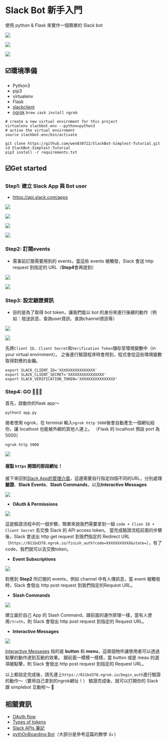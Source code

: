 # Slack Bot 新手入門
使用 python & Flask 來實作一個簡單的 Slack bot

![](https://i.imgur.com/BIRAg00.png)

![](https://i.imgur.com/MfsP2G1.png)

![](https://i.imgur.com/OOozFng.png)

## :ballot_box_with_check:環境準備
* Python3
* pip3
* virtualenv
* Flask
* [slackclient](https://github.com/slackapi/python-slackclient)
* [ngrok](https://tenten.co/blog/how-to-use-ngrok-to-connect-your-localhost/) `brew cask install ngrok`
```shell=zsh
# create a new virtual envirnment for this project
virtualenv slackbot.env --python=python3
# active the virtual envirnment
source slackbot.env/bin/activate
```
```shell=zsh
git clone https://github.com/wen830722/SlackBot-Simplest-Tutorial.git
cd SlackBot-Simplest-Tutorial
pip3 install -r requirements.txt
```
## :ballot_box_with_check:Get started 
### Step1: 建立 Slack App 與 Bot user
* https://api.slack.com/apps

![](https://i.imgur.com/UaNfxjN.png)

![](https://i.imgur.com/MoTnd37.png)

![](https://i.imgur.com/9l2Nfzh.png)

![](https://i.imgur.com/GYyciOP.png)

### Step2: 訂閱events
* 需事前訂閱需要用到的 events，當這些 events 被觸發，Slack 會送 http request 到指定的 URL（**Step4**會再提到）

![](https://i.imgur.com/I4rDNNy.png)

![](https://i.imgur.com/6ZEpJLW.png)

### Step3: 設定驗證資訊
* 目的是為了取得 bot token，讓我們能以 bot 的身份來進行後續的動作（例如：發送訊息、查詢user資訊、查詢channel資訊等）

![](https://i.imgur.com/iLpJJmU.png)

![](https://i.imgur.com/p81DZyi.png)

先將`Client ID`、`Client Secret`和`Verification Token`儲存至環境變數中（in your virtual envirnment）。
之後進行驗證程序時會用到，程式會從這些環境變數取得對應的金鑰。
```shell=zsh
export SLACK_CLIENT_ID='XXXXXXXXXXXXXXXX'
export SLACK_CLIENT_SECRET='XXXXXXXXXXXXXXXX'
export SLACK_VERIFICATION_TOKEN='XXXXXXXXXXXXXXXX'
```

### Step4: GO :dash::dash::dash:
首先，啟動你的flask app～
```
python3 app.py
```
接者使用 ngrok，在 terminal 輸入``ngrok http 5000``後會自動產生一個網址給你，讓 localhost 也能被外網的其他人連上。
（Flask 的 localhost 預設 port 為5000）
```
ngrok http 5000
```
![](https://i.imgur.com/icrJtxG.png)

#### 複製 `https` 開頭的那段網址！

接下來回到[Slack App的管理介面](https://api.slack.com/apps)，這邊需要自行指定四個不同的URL，分別處理**驗證**、**Slack Events**、**Slash Commands**，以及**Interactive Messages**

![](https://i.imgur.com/V2NBBYl.png)

* **OAuth & Permissions**

 ![](https://i.imgur.com/iGOy9IP.png)
 
 這是驗證流程中的一個步驟，簡單來說我們需要拿到一組 `code + Clien ID + Client Secret` 去交換 Slack 的 API access token。
當完成驗證流程前面的步驟後，Slack 會送出 http get request 到我們指定的 Redirect URL（`https://011bd378.ngrok.io/finish_auth?code=XXXXXXXXXXX&state=`），有了code，我們就可以去交換token。

* **Event Subscriptions**

 ![](https://i.imgur.com/7BunWIX.png)
 
 對應到 **Step2** 所訂閱的 events，例如 channel 中有人傳訊息，當 event 被觸發時，Slack 會發出 http post request 到我們指定的Request URL。
    
* **Slash Commands**

 ![](https://i.imgur.com/DLEjndj.png)
 
 建立屬於自己 App 的 Slash Command，跟前面的運作原理一樣，當有人使用`/truth`，則 Slack 會發出 http post request 到指定的 Request URL。

* **Interactive Messages**

 ![](https://i.imgur.com/Q0RxIhY.png)
 
 [Interactive Messages](https://api.slack.com/docs/message-buttons) 指的是 **button** 和 **menu**，這兩個物件讓使用者可以透過點擊的動作達到互動的效果。
 跟前面一模模一樣樣，當 button 或是 meau 的選項被點擊，則 Slack 會發出 http post request 到指定的 Request URL。


以上都設定完成後，請先連上`https://011bd378.ngrok.io/begin_auth`進行驗證的動作～（要用自己拿到的ngrok網址！）
驗證完成後，就可以打開你的 Slack 跟 simplebot 互動啦～ :tada: 

## 相關資訊
* [OAuth flow](https://api.slack.com/docs/oauth)
* [Types of tokens](https://api.slack.com/docs/token-types#legacy)
* [Slack APIs 筆記](https://hackmd.io/KYNgLAHCBGULQEMAMB2AZnMToBM4QGYFg4BGAThwGMIk1hyAmJUoA===)
* [pythOnBoarding Bot](https://github.com/slackapi/Slack-Python-Onboarding-Tutorial)（大部分是參考這篇的教學 :+1: )
